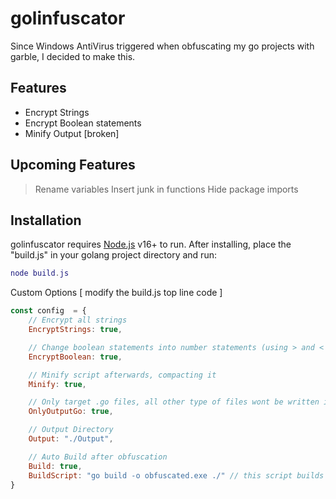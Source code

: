 # golinfuscator
Since Windows AntiVirus triggered when obfuscating my go projects with garble, I decided to make this.

## Features
- Encrypt Strings
- Encrypt Boolean statements
- Minify Output [broken]

## Upcoming Features
> Rename variables
> Insert junk in functions
> Hide package imports

## Installation
golinfuscator requires [Node.js](https://nodejs.org/en/download/prebuilt-installer) v16+ to run.
After installing, place the "build.js" in your golang project directory and run:
```lua
node build.js
```

Custom Options [ modify the build.js top line code ]
```js
const config  = {
    // Encrypt all strings
    EncryptStrings: true,

    // Change boolean statements into number statements (using > and < sign)
    EncryptBoolean: true,

    // Minify script afterwards, compacting it
    Minify: true,

    // Only target .go files, all other type of files wont be written in the output
    OnlyOutputGo: true,

    // Output Directory
    Output: "./Output",

    // Auto Build after obfuscation
    Build: true,
    BuildScript: "go build -o obfuscated.exe ./" // this script builds the obfuscated content into the Output directory
}
```
